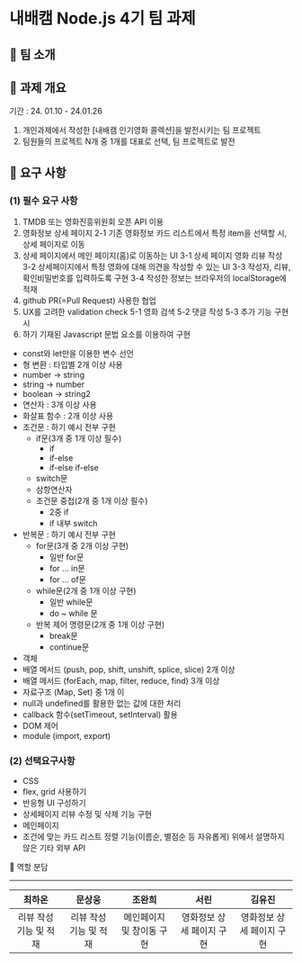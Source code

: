 # 내배캠 Node.js 4기 팀 과제
## 🚩 팀 소개



## 🚩 과제 개요
기간 : 24. 01.10 - 24.01.26

1. 개인과제에서 작성한 [내배캠 인기영화 콜렉션]을 발전시키는 팀 프로젝트
2. 팀원들의 프로젝트 N개 중 1개를 대표로 선택, 팀 프로젝트로 발전

## 🚩 요구 사항
### (1) 필수 요구 사항
 1. TMDB 또는 영화진흥위원회 오픈 API 이용
 2. 영화정보 상세 페이지
 2-1 기존 영화정보 카드 리스트에서 특정 item을 선택할 시, 상세 페이지로 이동
 3. 상세 페이지에서 메인 페이지(홈)로 이동하는 UI
 3-1 상세 페이지 영화 리뷰 작성
 3-2 상세페이지에서 특정 영화에 대해 의견을 작성할 수 있는 UI
 3-3 작성자, 리뷰, 확인비밀번호를 입력하도록 구현
 3-4 작성한 정보는 브라우저의 localStorage에 적재
 4. github PR(=Pull Request) 사용한 협업
 5. UX를 고려한 validation check
 5-1 영화 검색
 5-2 댓글 작성
 5-3 추가 기능 구현 시
 6. 하기 기재된 Javascript 문법 요소를 이용하여 구현
 - const와 let만을 이용한 변수 선언
 - 형 변환 : 타입별 2개 이상 사용
  - number → string
  - string → number
  - boolean → string2
 - 연산자 : 3개 이상 사용
 - 화살표 함수 : 2개 이상 사용
 - 조건문 : 하기 예시 전부 구현
    - if문(3개 중 1개 이상 필수)
        - if
        - if-else
        - if-else if-else
    - switch문
    - 삼항연산자
    - 조건문 중첩(2개 중 1개 이상 필수)
        - 2중 if
        - if 내부 switch
 - 반복문 : 하기 예시 전부 구현
    - for문(3개 중 2개 이상 구현)
        - 일반 for문
        - for … in문
        - for … of문
    - while문(2개 중 1개 이상 구현)
        - 일반 while문
        - do ~ while 문
    - 반복 제어 명령문(2개 중 1개 이상 구현)
        - break문
        - continue문
 - 객체
 - 배열 메서드 (push, pop, shift, unshift, splice, slice) 2개 이상
 - 배열 메서드 (forEach, map, filter, reduce, find) 3개 이상
 - 자료구조 (Map, Set) 중 1개 이
 - null과 undefined를 활용한 없는 값에 대한 처리
 - callback 함수(setTimeout, setInterval) 활용
 - DOM 제어
 - module (import, export)
   
### (2) 선택요구사항
 - CSS
  - flex, grid 사용하기
  - 반응형 UI 구성하기
 - 상세페이지 리뷰 수정 및 삭제 기능 구현
 - 메인페이지
  - 조건에 맞는 카드 리스트 정렬 기능(이름순, 별점순 등 자유롭게)
 위에서 설명하지 않은 기타 외부 API

🚩 역할 분담
***
|최하온 |문상웅 |조완희 |서린| 김유진|
|:--:|:--:|:--:|:--:|:--:|
|리뷰 작성 기능 및 적재 |리뷰 작성 기능 및 적재|메인페이지 및 창이동 구현 |영화정보 상세 페이지 구현|영화정보 상세 페이지 구현|
